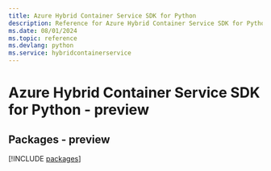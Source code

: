 ```yaml
---
title: Azure Hybrid Container Service SDK for Python
description: Reference for Azure Hybrid Container Service SDK for Python
ms.date: 08/01/2024
ms.topic: reference
ms.devlang: python
ms.service: hybridcontainerservice
---
```

# Azure Hybrid Container Service SDK for Python - preview
## Packages - preview
[!INCLUDE [packages](hybrid-container-service-index.md)]